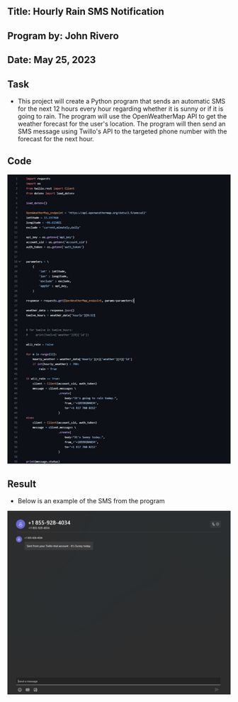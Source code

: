 ## Title: Hourly Rain SMS Notification

## Program by: John Rivero

## Date: May 25, 2023

## Task

-   This project will create a Python program that sends an automatic SMS for the next 12 hours every hour regarding whether it is sunny or if it is going to rain. The program will use the OpenWeatherMap API to get the weather forecast for the user's location. The program will then send an SMS message using Twillo's API to the targeted phone number with the forecast for the next hour.

## Code

![Image alt text](image/code.jpg)


## Result

-   Below is an example of the SMS from the program

![Image alt text2](image/result.jpg)